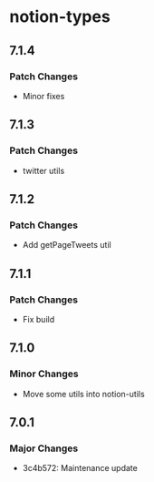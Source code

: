 # notion-types

## 7.1.4

### Patch Changes

- Minor fixes

## 7.1.3

### Patch Changes

- twitter utils

## 7.1.2

### Patch Changes

- Add getPageTweets util

## 7.1.1

### Patch Changes

- Fix build

## 7.1.0

### Minor Changes

- Move some utils into notion-utils

## 7.0.1

### Major Changes

- 3c4b572: Maintenance update

